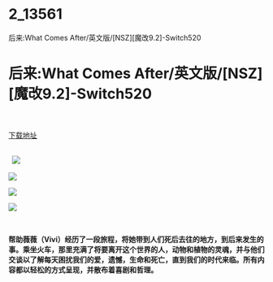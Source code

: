 # 2_13561
后来:What Comes After/英文版/[NSZ][魔改9.2]-Switch520
# 后来:What Comes After/英文版/[NSZ][魔改9.2]-Switch520
 <br/></br>
[下载地址](https://www.switch520.cc/article/13561 "下载地址")
<br/></br>

<p><strong>&nbsp; <img src="https://www.switch520.cc/muke_img/upload_art_editor_20210510-1_37beeb1e80d371f136eca6f4ef73547e.jpg"> </strong></p>
<p><strong><img src="https://www.switch520.cc/muke_img/upload_art_editor_20210510-1_1cc52f6cb35b33dc2dadb9f5b17a75b8.jpg"></strong></p>
<p><strong><img src="https://www.switch520.cc/muke_img/upload_art_editor_20210510-1_983c34394c013677dab7382ddb8035cd.jpg"></strong></p>
<p><strong><img src="https://www.switch520.cc/muke_img/upload_art_editor_20210510-1_f375e179b5a68853532c0083467ec5a1.jpg"></strong></p>
<p><strong>&nbsp;</strong></p>
<p><strong>帮助薇薇（Vivi）经历了一段旅程，将她带到人们死后去往的地方，到后来发生的事。乘坐火车，那里充满了将要离开这个世界的人，动物和植物的灵魂，并与他们交谈以了解每天困扰我们的爱，遗憾，生命和死亡，直到我们的时代来临。所有内容都以轻松的方式呈现，并散布着喜剧和哲理。</strong></p>
<p>&nbsp;</p>
